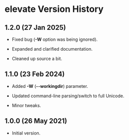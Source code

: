 # elevate Version History

## 1.2.0 (27 Jan 2025)

* Fixed bug (**-W** option was being ignored).

* Expanded and clarified documentation.

* Cleaned up source a bit.

## 1.1.0 (23 Feb 2024)

* Added **-W** (**--workingdir**) parameter.

* Updated command-line parsing/switch to full Unicode.

* Minor tweaks.

## 1.0.0 (26 May 2021)

* Initial version.
